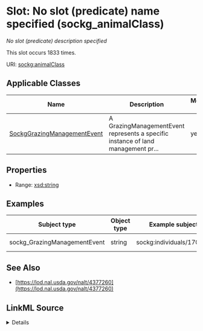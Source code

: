 

# Slot: No slot (predicate) name specified (sockg_animalClass)


_No slot (predicate) description specified_






This slot occurs 1833 times.


URI: [sockg:animalClass](https://idir.uta.edu/sockg-ontology/docs/animalClass)



<!-- no inheritance hierarchy -->





## Applicable Classes

| Name | Description | Modifies Slot |
| --- | --- | --- |
| [SockgGrazingManagementEvent](../classes/SockgGrazingManagementEvent.md) | A GrazingManagementEvent represents a specific instance of land management pr... |  yes  |







## Properties

* Range: [xsd:string](http://www.w3.org/2001/XMLSchema#string)






## Examples

| Subject type | Object type | Example subject | Example object | Occurrences |
| --- | --- | --- | --- | --- |
| sockg_GrazingManagementEvent | string | sockg:individuals/170961 | Neutered male | 1833 |


## See Also

* [https://lod.nal.usda.gov/nalt/4377260](https://lod.nal.usda.gov/nalt/4377260)



## LinkML Source

<details>

```yaml
name: sockg_animalClass
annotations:
  count:
    tag: count
    value: 1833
description: No slot (predicate) description specified
title: No slot (predicate) name specified
examples:
- object:
    example_object: Neutered male
    example_object_type: string
    example_predicate: sockg:animalClass
    example_subject: sockg:individuals/170961
    example_subject_type: sockg_GrazingManagementEvent
from_schema: soc-kg
see_also:
- https://lod.nal.usda.gov/nalt/4377260
rank: 1000
domain: sockg_GrazingManagementEvent
slot_uri: sockg:animalClass
alias: sockg_animalClass
domain_of:
- sockg_GrazingManagementEvent
range: string

```
</details>